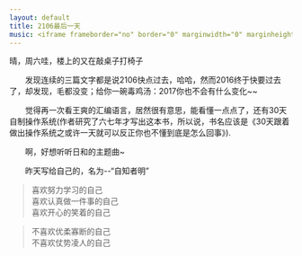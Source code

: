 ```yaml
---
layout: default
title: 2106最后一天
music: <iframe frameborder="no" border="0" marginwidth="0" marginheight="0" width=298 height=52 src="//music.163.com/outchain/player?type=2&id=26608473&auto=1&height=32"></iframe>
---
```


晴，周六哇，楼上的又在敲桌子打椅子

　　发现连续的三篇文字都是说2106快点过去，哈哈，然而2016终于快要过去了，却发现，毛都没变；给你一碗毒鸡汤：2017你也不会有什么变化~~

　　觉得再一次看王爽的汇编语言，居然很有意思，能看懂一点点了，还有30天自制操作系统(作者研究了六七年才写出这本书，所以说，书名应该是《30天跟着做出操作系统之或许一天就可以反正你也不懂到底是怎么回事》).

　　啊，好想听听日和的主题曲~

　　昨天写给自己的，名为--“自知者明”
  
>喜欢努力学习的自己  
喜欢认真做一件事的自己  
喜欢开心的笑着的自己  
  
>不喜欢优柔寡断的自己  
不喜欢仗势凌人的自己  

